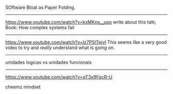 
SOftware Bloat as Paper Folding.

____

<https://www.youtube.com/watch?v=kxMKnx__uso>
write about this talk;
Book: How complex systems fail


____

<https://www.youtube.com/watch?v=Iz7PSlTpjyI>
This seems like a very good video to try and *really* understand what is going on.
____


unidades logicas vs unidades funcionais
____

<https://www.youtube.com/watch?v=qT3x9FqcR-U>

cheemz mindset
